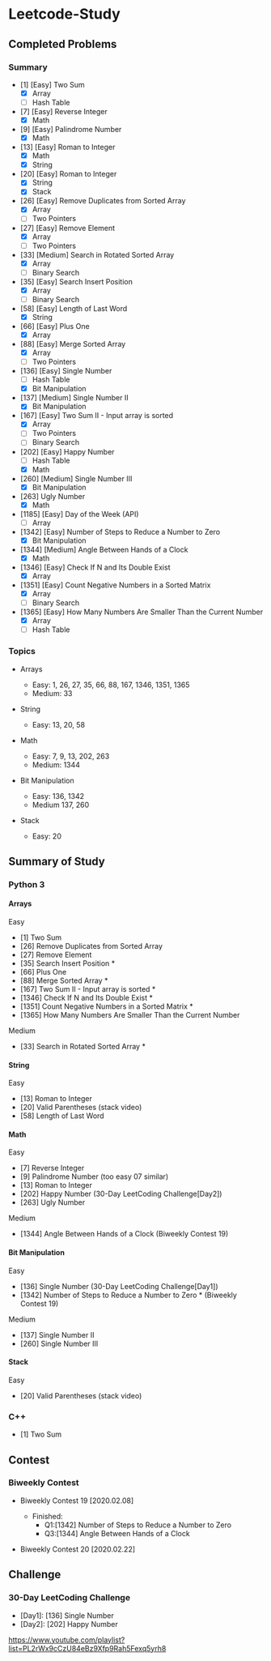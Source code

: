 # Leetcode-Study

## Completed Problems
### Summary

- [1] [Easy] Two Sum 
    - [x] Array 
    - [ ] Hash Table

- [7] [Easy] Reverse Integer
    - [x] Math

- [9] [Easy] Palindrome Number
    - [x] Math

- [13] [Easy] Roman to Integer
    - [x] Math
    - [x] String

- [20] [Easy] Roman to Integer
    - [x] String
    - [x] Stack

- [26] [Easy] Remove Duplicates from Sorted Array
    - [x] Array
    - [ ] Two Pointers

- [27] [Easy] Remove Element
    - [x] Array
    - [ ] Two Pointers
    
- [33] [Medium] Search in Rotated Sorted Array
    - [x] Array
    - [ ] Binary Search
    
- [35] [Easy] Search Insert Position
    - [x] Array
    - [ ] Binary Search

- [58] [Easy] Length of Last Word
    - [x] String

- [66] [Easy] Plus One
    - [x] Array

- [88] [Easy] Merge Sorted Array
    - [x] Array
    - [ ] Two Pointers

- [136] [Easy] Single Number
    - [ ] Hash Table
    - [x] Bit Manipulation 

- [137] [Medium] Single Number II
    - [x] Bit Manipulation 

- [167] [Easy] Two Sum II - Input array is sorted
    - [x] Array
    - [ ] Two Pointers
    - [ ] Binary Search

- [202] [Easy] Happy Number
    - [ ] Hash Table
    - [x] Math

- [260] [Medium] Single Number III
    - [x] Bit Manipulation 

- [263] Ugly Number
    - [x] Math

- [1185] [Easy] Day of the Week (API)
    - [ ] Array 

- [1342] [Easy] Number of Steps to Reduce a Number to Zero
    - [x] Bit Manipulation  

- [1344] [Medium] Angle Between Hands of a Clock
    - [x] Math 
   
- [1346] [Easy] Check If N and Its Double Exist
    - [x] Array  

- [1351] [Easy] Count Negative Numbers in a Sorted Matrix
    - [x] Array  
    - [ ] Binary Search
    
- [1365] [Easy] How Many Numbers Are Smaller Than the Current Number
    - [x] Array  
    - [ ] Hash Table

### Topics
- Arrays
    - Easy: 
        1, 26, 27, 35, 66, 88, 167, 1346, 1351, 1365
    - Medium:
        33

- String
    - Easy: 
        13, 20, 58

- Math
    - Easy:
        7, 9, 13, 202, 263
    - Medium:
        1344

- Bit Manipulation
    - Easy:
        136, 1342
    - Medium
        137, 260
 
 - Stack
    - Easy:
        20

## Summary of Study
### Python 3
#### Arrays
Easy
- [1] Two Sum
- [26] Remove Duplicates from Sorted Array
- [27] Remove Element
- [35] Search Insert Position *
- [66] Plus One
- [88] Merge Sorted Array *
- [167] Two Sum II - Input array is sorted *
- [1346] Check If N and Its Double Exist *
- [1351] Count Negative Numbers in a Sorted Matrix *
- [1365] How Many Numbers Are Smaller Than the Current Number

Medium
- [33] Search in Rotated Sorted Array *

#### String
Easy
- [13] Roman to Integer
- [20] Valid Parentheses (stack video)
- [58] Length of Last Word

#### Math
Easy
- [7] Reverse Integer
- [9] Palindrome Number (too easy 07 similar)
- [13] Roman to Integer
- [202] Happy Number (30-Day LeetCoding Challenge[Day2])
- [263] Ugly Number

Medium
- [1344] Angle Between Hands of a Clock (Biweekly Contest 19)

#### Bit Manipulation
Easy
- [136] Single Number (30-Day LeetCoding Challenge[Day1])
- [1342] Number of Steps to Reduce a Number to Zero * (Biweekly Contest 19)

Medium
- [137] Single Number II
- [260] Single Number III

#### Stack
Easy
- [20] Valid Parentheses (stack video)

### C++
- [1] Two Sum

## Contest
### Biweekly Contest
- Biweekly Contest 19 [2020.02.08]
    - Finished:
        - Q1:[1342] Number of Steps to Reduce a Number to Zero
        - Q3:[1344] Angle Between Hands of a Clock

- Biweekly Contest 20 [2020.02.22]

## Challenge
### 30-Day LeetCoding Challenge
- [Day1]: [136] Single Number
- [Day2]: [202] Happy Number





https://www.youtube.com/playlist?list=PL2rWx9cCzU84eBz9Xfp9Rah5Fexq5yrh8
